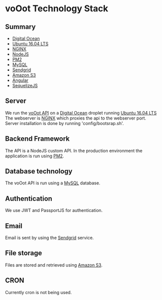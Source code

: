 # voOot Technology Stack

## Summary

  - [Digital Ocean](http://digitalocean.com)
  - [Ubuntu 16.04 LTS](http://releases.ubuntu.com/16.04/)
  - [NGINX](http://nginx.com)
  - [NodeJS](https://nodejs.org)
  - [PM2](https://github.com/Unitech/pm2)
  - [MySQL](https://www.mysql.com/)
  - [Sendgrid](https://sendgrid.com)
  - [Amazon S3](https://aws.amazon.com/s3/)
  - [Angular](https://angular.io)
  - [SequelizeJS](https://sequelizejs.com)


## Server
We run the [voOot API](https://api.vooot.nl) on a [Digital Ocean](http://digitalocean.com) droplet running [Ubuntu 16.04 LTS](http://releases.ubuntu.com/16.04/)
The webserver is [NGINX](http://nginx.com) which proxies the api to the webserver port.
Server installation is done by running 'config/bootsrap.sh'.

## Backend Framework
The API is a NodeJS custom API. In the production environment the application is run using [PM2](https://github.com/Unitech/pm2).

## Database technology
The voOot API is run using a [MySQL](https://www.mysql.com/) database.

## Authentication
We use JWT and PassportJS for authentication.

## Email
Email is sent by using the [Sendgrid](https://sendgrid.com) service.

## File storage
Files are stored and retrieved using [Amazon S3](https://aws.amazon.com/s3/).

## CRON
Currently cron is not being used.
